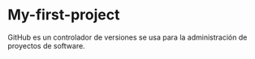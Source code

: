 # My-first-project

GitHub es un controlador de versiones se usa para la administración de proyectos de software.
